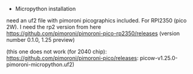 + Micropython installation


need an uf2 file with pimoroni picographics included. For RPI2350 (pico 2W).
I need the rp2 version from here https://github.com/pimoroni/pimoroni-pico-rp2350/releases (version number 0.1.0, 1.25 preview)

(this one does not work (for 2040 chip): https://github.com/pimoroni/pimoroni-pico/releases: picow-v1.25.0-pimoroni-micropython.uf2)


